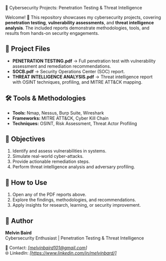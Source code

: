  🔐 Cybersecurity Projects: Penetration Testing & Threat Intelligence  

Welcome! 👋 This repository showcases my cybersecurity projects, covering **penetration testing**, **vulnerability assessments**, and **threat intelligence analysis**. The included reports demonstrate methodologies, tools, and results from hands-on security engagements.  


## 📂 Project Files  
- **PENETRATION TESTING.pdf** → Full penetration test with vulnerability assessment and remediation recommendations.  
- **SOCB.pdf** → Security Operations Center (SOC) report.  
- **THREAT INTELLIGENCE ANALYSIS.pdf** → Threat intelligence report with OSINT techniques, profiling, and MITRE ATT&CK mapping.  


## 🛠️ Tools & Methodologies  
- **Tools:** Nmap, Nessus, Burp Suite, Wireshark  
- **Frameworks:** MITRE ATT&CK, Cyber Kill Chain  
- **Techniques:** OSINT, Risk Assessment, Threat Actor Profiling  

## 📌 Objectives  
1. Identify and assess vulnerabilities in systems.  
2. Simulate real-world cyber-attacks.  
3. Provide actionable remediation steps.  
4. Perform threat intelligence analysis and adversary profiling.  

## 🚀 How to Use  
1. Open any of the PDF reports above.  
2. Explore the findings, methodologies, and recommendations.  
3. Apply insights for research, learning, or security improvement.  

## 👤 Author  
**Melvin Baird**  
Cybersecurity Enthusiast | Penetration Testing & Threat Intelligence  

📧 Contact: *[melvinbaird101@gmail.com]*  
🌐 LinkedIn: *[https://www.linkedin.com/in/melvinbard/]*  

